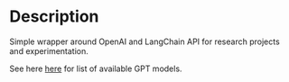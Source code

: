 # Description

Simple wrapper around OpenAI and LangChain API for research projects and experimentation.

See here [here](https://platform.openai.com/docs/models/gpt-4-and-gpt-4-turbo) for list of available GPT models.